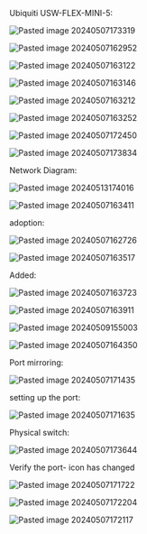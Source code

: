
Ubiquiti USW-FLEX-MINI-5:



![Pasted image 20240507173319](https://github.com/lm3nitro/Projects/assets/55665256/6fab0cb6-1565-48a7-9a78-71b91d337165)





![Pasted image 20240507162952](https://github.com/lm3nitro/Projects/assets/55665256/51729587-4e08-445c-acd1-b14bb771106e)



![Pasted image 20240507163122](https://github.com/lm3nitro/Projects/assets/55665256/b9a4b2dd-0f8d-4887-ba0f-f2358331c7f6)


![Pasted image 20240507163146](https://github.com/lm3nitro/Projects/assets/55665256/619276ec-2dc7-42af-9483-7d7ec7f7f247)



![Pasted image 20240507163212](https://github.com/lm3nitro/Projects/assets/55665256/9d085b96-863a-4120-9835-9e346e55861d)





![Pasted image 20240507163252](https://github.com/lm3nitro/Projects/assets/55665256/d43e79a1-47f5-4ede-8cf6-c7a0bda21438)











![Pasted image 20240507172450](https://github.com/lm3nitro/Projects/assets/55665256/1c06e3f4-ecc1-46ab-9751-f7e309bdf55f)




![Pasted image 20240507173834](https://github.com/lm3nitro/Projects/assets/55665256/474fc20f-d3d5-40af-a95a-591c535e760e)




Network Diagram:


![Pasted image 20240513174016](https://github.com/lm3nitro/Projects/assets/55665256/d5d2ab6a-5b92-4400-94e5-905cf57225e1)




![Pasted image 20240507163411](https://github.com/lm3nitro/Projects/assets/55665256/fb0b0881-8976-4e0c-b356-08c6a88a5217)



adoption:

![Pasted image 20240507162726](https://github.com/lm3nitro/Projects/assets/55665256/92e1212f-dbba-4fa0-8c3f-b76955f4f934)


![Pasted image 20240507163517](https://github.com/lm3nitro/Projects/assets/55665256/1713403c-9729-414d-a2ff-e1ced11c0b3e)




Added:

![Pasted image 20240507163723](https://github.com/lm3nitro/Projects/assets/55665256/412f41d8-0f05-4930-a435-1280df9cf19d)




![Pasted image 20240507163911](https://github.com/lm3nitro/Projects/assets/55665256/d5e98757-9516-420a-90b3-6b35937c20fe)



![Pasted image 20240509155003](https://github.com/lm3nitro/Projects/assets/55665256/05266141-27f8-419e-ab3d-a182193de01b)




![Pasted image 20240507164350](https://github.com/lm3nitro/Projects/assets/55665256/5c4e60b3-97aa-446a-80eb-0a9463114b29)






Port mirroring:

![Pasted image 20240507171435](https://github.com/lm3nitro/Projects/assets/55665256/db087b23-03f3-4894-ade8-a5ac7ad37ea0)



setting up the port:


![Pasted image 20240507171635](https://github.com/lm3nitro/Projects/assets/55665256/f3a4b63a-9912-4549-ba31-ed936732a464)



Physical switch:

![Pasted image 20240507173644](https://github.com/lm3nitro/Projects/assets/55665256/458f0c50-3b27-49b2-84db-f85618fd9e7d)



Verify the port- icon has changed

![Pasted image 20240507171722](https://github.com/lm3nitro/Projects/assets/55665256/bd6680d8-f26d-4f08-a87b-e51df13cf258)






![Pasted image 20240507172204](https://github.com/lm3nitro/Projects/assets/55665256/969f0f45-2822-4808-a278-0fa5ce97013c)





![Pasted image 20240507172117](https://github.com/lm3nitro/Projects/assets/55665256/be38b324-c328-4544-9a0d-fe904668373d)




